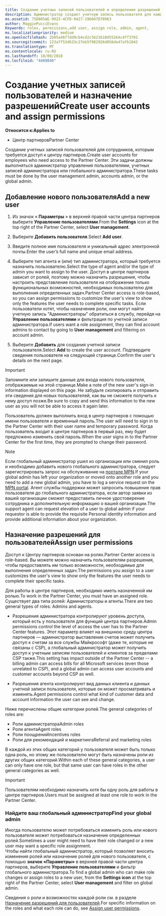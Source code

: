 ```yaml
---
title: Создание учетных записей пользователей и определение разрешений | Центр партнеров
description: Администратор создает учетную запись пользователя для каждого сотрудника партнера, которому необходим доступ к Центру партнеров.
ms.assetid: 75D805AE-9922-4CFD-9427-196047D70963
author: MaggiePucciEvans
Keywords: roles, permissions,add user, assign role, admin, agent,
ms.localizationpriority: medium
ms.openlocfilehash: 2b05a46f7dd9cb4cd2c5621610d55264c4ff3701
ms.sourcegitcommit: 123a7f53d633c27eb5f982926d856de47afb1042
ms.translationtype: MT
ms.contentlocale: ru-RU
ms.lasthandoff: 10/09/2018
ms.locfileid: "4489840"
---
```

# <a name="create-user-accounts-and-assign-permissions"></a><span data-ttu-id="bf430-103">Создание учетных записей пользователей и назначение разрешений</span><span class="sxs-lookup"><span data-stu-id="bf430-103">Create user accounts and assign permissions</span></span>

**<span data-ttu-id="bf430-104">Относится к:</span><span class="sxs-lookup"><span data-stu-id="bf430-104">Applies to</span></span>**

-  <span data-ttu-id="bf430-105">Центр партнеров</span><span class="sxs-lookup"><span data-stu-id="bf430-105">Partner Center</span></span>

<span data-ttu-id="bf430-106">Создание учетных записей пользователей для сотрудников, которым требуется доступ к центру партнеров.</span><span class="sxs-lookup"><span data-stu-id="bf430-106">Create user accounts for employees who need access to the Partner Center.</span></span> <span data-ttu-id="bf430-107">Эти задачи должны выполняться администратор управления пользователями, учетных записей администратора или глобального администратора.</span><span class="sxs-lookup"><span data-stu-id="bf430-107">These tasks must be done by the user management admin, accounts admin, or the global admin.</span></span> 


## <a name="add-a-new-user"></a><span data-ttu-id="bf430-108">Добавление нового пользователя</span><span class="sxs-lookup"><span data-stu-id="bf430-108">Add a new user</span></span>

1. <span data-ttu-id="bf430-109">Из значок « **Параметры** » в верхней правой части центра партнеров выберите **Управление пользователями**.</span><span class="sxs-lookup"><span data-stu-id="bf430-109">From the **Settings** icon at the top right of the Partner Center, select **User management**.</span></span>

2.  <span data-ttu-id="bf430-110">Выберите **Добавить пользователя**.</span><span class="sxs-lookup"><span data-stu-id="bf430-110">Select **Add user**.</span></span>

3.  <span data-ttu-id="bf430-111">Введите полное имя пользователя и уникальный адрес электронной почты.</span><span class="sxs-lookup"><span data-stu-id="bf430-111">Enter the user’s full name and unique email address.</span></span>

4.  <span data-ttu-id="bf430-112">Выберите тип агента и (или) тип администратора, который требуется назначить пользователю.</span><span class="sxs-lookup"><span data-stu-id="bf430-112">Select the type of agent and/or the type of admin you want to assign to the user.</span></span> <span data-ttu-id="bf430-113">Доступ в центре партнеров зависит от ролей, поэтому можно назначить разрешения, чтобы настроить представление пользователя на отображение только функциональных возможностей, необходимых пользователю для выполнения определенных задач.</span><span class="sxs-lookup"><span data-stu-id="bf430-113">Partner Center access is role-based, so you can assign permissions to customize the user's view to show only the features the user needs to complete specific tasks.</span></span>  <span data-ttu-id="bf430-114">Если пользователи хотят, чтобы назначение роли, они могут найти учетную запись "Администраторы" обратиться в службу, перейдя на **Управление пользователями** и фильтрация по учетной записи администратора.</span><span class="sxs-lookup"><span data-stu-id="bf430-114">If users want a role assignment, they can find account admins to contact by going to **User management** and filtering on account admin.</span></span>

5.  <span data-ttu-id="bf430-115">Выберите **Добавить** для создания учетной записи пользователя.</span><span class="sxs-lookup"><span data-stu-id="bf430-115">Select **Add** to create the user account.</span></span> <span data-ttu-id="bf430-116">Подтвердите сведения пользователя на следующей странице.</span><span class="sxs-lookup"><span data-stu-id="bf430-116">Confirm the user's details on the next page.</span></span>

> [!IMPORTANT]  
> <span data-ttu-id="bf430-117">Запомните или запишите данные для входа нового пользователя, отображаемые на этой странице.</span><span class="sxs-lookup"><span data-stu-id="bf430-117">Make a note of the new user's sign-in information displayed on this page.</span></span> <span data-ttu-id="bf430-118">Не забудьте скопировать и отправить эти сведения для новых пользователей, как вы не сможете получить к нему доступ позже.</span><span class="sxs-lookup"><span data-stu-id="bf430-118">Be sure to copy and send this information to the new user as you will not be able to access it again later.</span></span> 

<span data-ttu-id="bf430-119">Пользователь должен выполнить вход в центр партнеров с помощью имени пользователя и временный пароль.</span><span class="sxs-lookup"><span data-stu-id="bf430-119">The user will need to sign in to the Partner Center with their user name and temporary password.</span></span> <span data-ttu-id="bf430-120">Когда пользователь входит в центре партнеров в первый раз, ему будет предложено изменить свой пароль.</span><span class="sxs-lookup"><span data-stu-id="bf430-120">When the user signs in to the Partner Center for the first time, they are prompted to change their password.</span></span> 

> [!NOTE]  
>  <span data-ttu-id="bf430-121">Если глобальный администратор ушел из организации или сменил роль и необходимо добавить нового глобального администратора, следует зарегистрировать запрос на обслуживание на [портале MPN](https://partner.microsoft.com/support).</span><span class="sxs-lookup"><span data-stu-id="bf430-121">If your global admin has left your organization or moved onto another role and you need to add a new global admin, you have to log a service request on the [MPN portal](https://partner.microsoft.com/support).</span></span> <span data-ttu-id="bf430-122">Агент службы поддержки может запросить повышение прав пользователя до глобального администратора, если автор заявки из вашей организации сможет предоставить личное удостоверение сотрудника и дополнительную информацию о вашей организации.</span><span class="sxs-lookup"><span data-stu-id="bf430-122">The support agent can request elevation of a user to global admin if your requestor is able to provide the requisite Personal identity information and provide additional information about your organization.</span></span>

## <a name="assign-user-permissions"></a><span data-ttu-id="bf430-123">Назначение разрешений для пользователей</span><span class="sxs-lookup"><span data-stu-id="bf430-123">Assign user permissions</span></span>

<span data-ttu-id="bf430-124">Доступ к Центру партнеров основан на ролях.</span><span class="sxs-lookup"><span data-stu-id="bf430-124">Partner Center access is role-based.</span></span> <span data-ttu-id="bf430-125">Вы можете можно назначить пользователям разрешения, чтобы предоставлять им только возможности, необходимые для выполнения определенных задач.</span><span class="sxs-lookup"><span data-stu-id="bf430-125">The permissions you assign to a user customizes the user's view to show only the features the user needs to complete their specific tasks.</span></span> 

<span data-ttu-id="bf430-126">Для работы в центре партнеров, необходимо иметь назначенной им ролью.</span><span class="sxs-lookup"><span data-stu-id="bf430-126">To work in the Partner Center, you must have an assigned role.</span></span>  <span data-ttu-id="bf430-127">Существует два типа ролей: Администраторы и агенты.</span><span class="sxs-lookup"><span data-stu-id="bf430-127">There are two general types of roles: Admins and agents.</span></span>

- <span data-ttu-id="bf430-128">Разрешения администратора контролируют уровень доступа, который есть у пользователя для функций центра партнеров.</span><span class="sxs-lookup"><span data-stu-id="bf430-128">Admin permissions control the level of access the user has to the Partner Center features.</span></span> <span data-ttu-id="bf430-129">Этот параметр влияет на внешнюю среду центра партнеров — администратор выставления счетов может получить доступ к счетам за все службы Майкрософт (даже те, которые не связаны с CSP), а глобальный администратор может получить доступ к учетным записям пользователей и клиентов за пределами CSP также.</span><span class="sxs-lookup"><span data-stu-id="bf430-129">This setting has impact outside of the Partner Center -- a billing admin can access bills for all Microsoft services (even those unrelated to CSP), and a global admin can access user accounts and customer accounts beyond CSP as well.</span></span>

- <span data-ttu-id="bf430-130">Разрешения агента контролируют вид данных клиента и данных учетной записи пользователя, которые он может просматривать и изменять.</span><span class="sxs-lookup"><span data-stu-id="bf430-130">Agent permissions control what kind of customer data and account information the user can see and change.</span></span>
    
<span data-ttu-id="bf430-131">Ниже перечислены общие категории ролей.</span><span class="sxs-lookup"><span data-stu-id="bf430-131">The general categories of roles are:</span></span> 
- <span data-ttu-id="bf430-132">Роли администратора</span><span class="sxs-lookup"><span data-stu-id="bf430-132">Admin roles</span></span>
- <span data-ttu-id="bf430-133">Роли агента</span><span class="sxs-lookup"><span data-stu-id="bf430-133">Agent roles</span></span>
- <span data-ttu-id="bf430-134">Роли поощрений</span><span class="sxs-lookup"><span data-stu-id="bf430-134">Incentives roles</span></span>
- <span data-ttu-id="bf430-135">Роли для рекомендаций и маркетинга</span><span class="sxs-lookup"><span data-stu-id="bf430-135">Referral and marketing roles</span></span>


<span data-ttu-id="bf430-136">В каждой из этих общих категорий у пользователя может быть только одна роль, но этому же пользователю могут быть назначены роли из других общих категорий.</span><span class="sxs-lookup"><span data-stu-id="bf430-136">Within each of these general categories, a user can only have one role, but that same user can have roles in the other general categories as well.</span></span> 

>[!Important]
><span data-ttu-id="bf430-137">Пользователям необходимо назначить хотя бы одну роль для работы в центре партнеров.</span><span class="sxs-lookup"><span data-stu-id="bf430-137">Users must be assigned at least one role to work in the Partner Center.</span></span>


### <a name="find-your-global-admin"></a><span data-ttu-id="bf430-138">Найдите ваш глобальный администратор</span><span class="sxs-lookup"><span data-stu-id="bf430-138">Find your global admin</span></span>

<span data-ttu-id="bf430-139">Иногда пользователю может потребоваться изменить роль или нового пользователя может потребоваться назначение определенных ролей.</span><span class="sxs-lookup"><span data-stu-id="bf430-139">Sometimes a user might need to have their role changed or a new user may want a specific role assignment.</span></span>  
<span data-ttu-id="bf430-140">Чтобы найти глобальный администратор, который позволяет вносить изменения ролей или назначение ролей для нового пользователя, с помощью **значок «Параметры»** в верхней правой части центра партнеров, выберите **Управление пользователями** и фильтр глобального администратора.</span><span class="sxs-lookup"><span data-stu-id="bf430-140">To find a global admin who can make role changes or assign roles to a new user, from the **Settings icon** at the top right of the Partner Center, select **User management** and filter on global admin.</span></span> 

<span data-ttu-id="bf430-141">Сведения о роли и возможностях каждой роли см. в разделе [Назначение разрешений для пользователей](permissions-overview.md).</span><span class="sxs-lookup"><span data-stu-id="bf430-141">For specific information on the roles and what each role can do, see [Assign user permissions](permissions-overview.md).</span></span>





